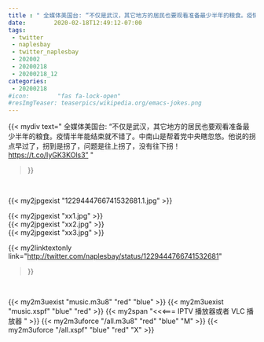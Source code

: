 ```yaml
---
title : " 全媒体美国台: “不仅是武汉，其它地方的居民也要观看准备最少半年的粮食。疫情半年能结束就不错了。中南山是帮着党中央瞎忽悠。他说的拐点早过了，拐到是拐了，问题是往上拐了，没有往下拐！ https://t.co/IyGK3KOls3”  "
date:        2020-02-18T12:49:12-07:00
tags:
 - twitter
 - naplesbay
 - twitter_naplesbay
 - 202002
 - 20200218
 - 20200218_12
categories:
 - 20200218
#icon:        "fas fa-lock-open"
#resImgTeaser: teaserpics/wikipedia.org/emacs-jokes.png
---
```


{{< mydiv text=" 全媒体美国台: “不仅是武汉，其它地方的居民也要观看准备最少半年的粮食。疫情半年能结束就不错了。中南山是帮着党中央瞎忽悠。他说的拐点早过了，拐到是拐了，问题是往上拐了，没有往下拐！ https://t.co/IyGK3KOls3”  "
>}}
<br>


 {{< my2jpgexist "1229444766741532681.1.jpg" >}}<br> 

{{< my2jpgexist "xx1.jpg" >}}<br>
{{< my2jpgexist "xx2.jpg" >}}<br>
{{< my2jpgexist "xx3.jpg" >}}<br>


{{< my2linktextonly link="http://twitter.com/naplesbay/status/1229444766741532681"
>}}


<br>

{{< my2m3uexist "music.m3u8" "red"  "blue" >}} {{< my2m3uexist "music.xspf" "blue" "red"  >}} {{< my2span "<<<=== IPTV 播放器或者 VLC 播放器 " >}} {{< my2m3uforce "/all.m3u8" "red"  "blue" "M" >}} {{< my2m3uforce "/all.xspf" "blue" "red"  "X" >}} 
